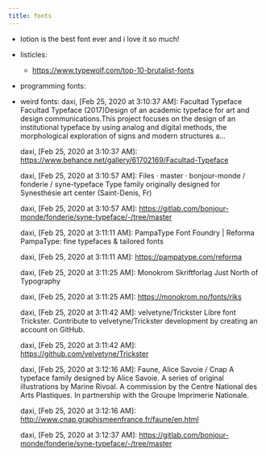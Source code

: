 ```yaml
---
title: fonts
---
```


- lotion is the best font ever and i love it so much!
- listicles:
	- https://www.typewolf.com/top-10-brutalist-fonts
- programming fonts:
- weird fonts:
  daxi, [Feb 25, 2020 at 3:10:37 AM]:
  Facultad Typeface
  Facultad Typeface (2017)Design of an academic typeface for art and design communications.This project focuses on the design of an institutional typeface by using analog and digital methods, the morphological exploration of signs and modern structures a…
  
  daxi, [Feb 25, 2020 at 3:10:37 AM]:
  https://www.behance.net/gallery/61702169/Facultad-Typeface
  
  daxi, [Feb 25, 2020 at 3:10:57 AM]:
  Files · master · bonjour-monde / fonderie / syne-typeface
  Type family originally designed for Synesthésie art center (Saint-Denis, Fr)
  
  daxi, [Feb 25, 2020 at 3:10:57 AM]:
  https://gitlab.com/bonjour-monde/fonderie/syne-typeface/-/tree/master
  
  daxi, [Feb 25, 2020 at 3:11:11 AM]:
  PampaType Font Foundry | Reforma
  PampaType: fine typefaces & tailored fonts
  
  daxi, [Feb 25, 2020 at 3:11:11 AM]:
  https://pampatype.com/reforma
  
  daxi, [Feb 25, 2020 at 3:11:25 AM]:
  Monokrom Skriftforlag
  Just North of Typography
  
  daxi, [Feb 25, 2020 at 3:11:25 AM]:
  https://monokrom.no/fonts/riks
  
  daxi, [Feb 25, 2020 at 3:11:42 AM]:
  velvetyne/Trickster
  Libre font Trickster. Contribute to velvetyne/Trickster development by creating an account on GitHub.
  
  daxi, [Feb 25, 2020 at 3:11:42 AM]:
  https://github.com/velvetyne/Trickster
  
  daxi, [Feb 25, 2020 at 3:12:16 AM]:
  Faune, Alice Savoie / Cnap
  A typeface family designed by Alice Savoie. A series of original illustrations by Marine Rivoal. A commission by the Centre National des Arts Plastiques. In partnership with the Groupe Imprimerie Nationale.
  
  daxi, [Feb 25, 2020 at 3:12:16 AM]:
  http://www.cnap.graphismeenfrance.fr/faune/en.html
  
  daxi, [Feb 25, 2020 at 3:12:37 AM]:
  https://gitlab.com/bonjour-monde/fonderie/syne-typeface/-/tree/master